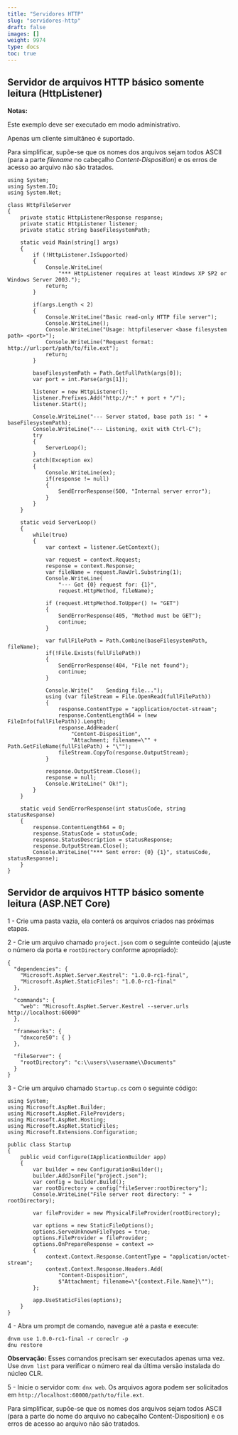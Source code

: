 ```yaml
---
title: "Servidores HTTP"
slug: "servidores-http"
draft: false
images: []
weight: 9974
type: docs
toc: true
---
```


## Servidor de arquivos HTTP básico somente leitura (HttpListener)
**Notas:**

Este exemplo deve ser executado em modo administrativo.

Apenas um cliente simultâneo é suportado.

Para simplificar, supõe-se que os nomes dos arquivos sejam todos ASCII (para a parte _filename_ no cabeçalho _Content-Disposition_) e os erros de acesso ao arquivo não são tratados.


    using System;
    using System.IO;
    using System.Net;

    class HttpFileServer
    {
        private static HttpListenerResponse response;
        private static HttpListener listener;
        private static string baseFilesystemPath;

        static void Main(string[] args)
        {
            if (!HttpListener.IsSupported)
            {
                Console.WriteLine(
                    "*** HttpListener requires at least Windows XP SP2 or Windows Server 2003.");
                return;
            }

            if(args.Length < 2)
            {
                Console.WriteLine("Basic read-only HTTP file server");
                Console.WriteLine();
                Console.WriteLine("Usage: httpfileserver <base filesystem path> <port>");
                Console.WriteLine("Request format: http://url:port/path/to/file.ext");
                return;
            }

            baseFilesystemPath = Path.GetFullPath(args[0]);
            var port = int.Parse(args[1]);

            listener = new HttpListener();
            listener.Prefixes.Add("http://*:" + port + "/");
            listener.Start();

            Console.WriteLine("--- Server stated, base path is: " + baseFilesystemPath);
            Console.WriteLine("--- Listening, exit with Ctrl-C");
            try
            {
                ServerLoop();
            }
            catch(Exception ex)
            {
                Console.WriteLine(ex);
                if(response != null)
                {
                    SendErrorResponse(500, "Internal server error");
                }
            }
        }

        static void ServerLoop()
        {
            while(true)
            {
                var context = listener.GetContext();

                var request = context.Request;
                response = context.Response;
                var fileName = request.RawUrl.Substring(1);
                Console.WriteLine(
                    "--- Got {0} request for: {1}", 
                    request.HttpMethod, fileName);

                if (request.HttpMethod.ToUpper() != "GET")
                {
                    SendErrorResponse(405, "Method must be GET");
                    continue;
                }

                var fullFilePath = Path.Combine(baseFilesystemPath, fileName);
                if(!File.Exists(fullFilePath))
                {
                    SendErrorResponse(404, "File not found");
                    continue;
                }

                Console.Write("    Sending file...");
                using (var fileStream = File.OpenRead(fullFilePath))
                {
                    response.ContentType = "application/octet-stream";
                    response.ContentLength64 = (new FileInfo(fullFilePath)).Length;
                    response.AddHeader(
                        "Content-Disposition",
                        "Attachment; filename=\"" + Path.GetFileName(fullFilePath) + "\"");
                    fileStream.CopyTo(response.OutputStream);
                }

                response.OutputStream.Close();
                response = null;
                Console.WriteLine(" Ok!");
            }
        }

        static void SendErrorResponse(int statusCode, string statusResponse)
        {
            response.ContentLength64 = 0;
            response.StatusCode = statusCode;
            response.StatusDescription = statusResponse;
            response.OutputStream.Close();
            Console.WriteLine("*** Sent error: {0} {1}", statusCode, statusResponse);
        }
    }

## Servidor de arquivos HTTP básico somente leitura (ASP.NET Core)
1 - Crie uma pasta vazia, ela conterá os arquivos criados nas próximas etapas.

2 - Crie um arquivo chamado `project.json` com o seguinte conteúdo (ajuste o número da porta e `rootDirectory` conforme apropriado):

    {
      "dependencies": {
        "Microsoft.AspNet.Server.Kestrel": "1.0.0-rc1-final",
        "Microsoft.AspNet.StaticFiles": "1.0.0-rc1-final"
      },
    
      "commands": {
        "web": "Microsoft.AspNet.Server.Kestrel --server.urls http://localhost:60000"
      },
    
      "frameworks": {
        "dnxcore50": { }
      },
    
      "fileServer": {
        "rootDirectory": "c:\\users\\username\\Documents" 
      }
    }

3 - Crie um arquivo chamado `Startup.cs` com o seguinte código:

    using System;
    using Microsoft.AspNet.Builder;
    using Microsoft.AspNet.FileProviders;
    using Microsoft.AspNet.Hosting;
    using Microsoft.AspNet.StaticFiles;
    using Microsoft.Extensions.Configuration;

    public class Startup
    {
        public void Configure(IApplicationBuilder app)
        {
            var builder = new ConfigurationBuilder();
            builder.AddJsonFile("project.json");
            var config = builder.Build();
            var rootDirectory = config["fileServer:rootDirectory"];
            Console.WriteLine("File server root directory: " + rootDirectory);

            var fileProvider = new PhysicalFileProvider(rootDirectory);

            var options = new StaticFileOptions();
            options.ServeUnknownFileTypes = true;
            options.FileProvider = fileProvider;
            options.OnPrepareResponse = context =>
            {
                context.Context.Response.ContentType = "application/octet-stream";
                context.Context.Response.Headers.Add(
                    "Content-Disposition",
                    $"Attachment; filename=\"{context.File.Name}\"");
            };
            
            app.UseStaticFiles(options);
        }
    }

4 - Abra um prompt de comando, navegue até a pasta e execute:

    dnvm use 1.0.0-rc1-final -r coreclr -p
    dnu restore

**Observação:**
Esses comandos precisam ser executados apenas uma vez.
Use `dnvm list` para verificar o número real da última versão instalada do núcleo CLR.

5 - Inicie o servidor com: `dnx web`. Os arquivos agora podem ser solicitados em `http://localhost:60000/path/to/file.ext`.

Para simplificar, supõe-se que os nomes dos arquivos sejam todos ASCII (para a parte do nome do arquivo no cabeçalho Content-Disposition) e os erros de acesso ao arquivo não são tratados.

